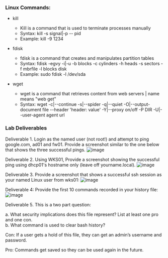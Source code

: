 ### Linux Commands:
* kill

   * Kill is a command that is used to terminate processes manually
   * Syntax:  kill -s signal|-p -- pid
   * Example: kill -9 1234
* fdisk

   * fdisk is a command that creates and manipulates partition tables
   * Syntax: fdisk -egvy -i|-u -b blocks -c cylinders -h heads -s sectors -f mbrfile -l blocks disk
   * Example: sudo fdisk -l /dev/sda
* wget

   * wget is a command that retrieves content from web servers | name means "web get"
   * Syntax: wget -c|--continue -s|--spider -q|--quiet -O|--output-document file --header 'header: value' -Y|--proxy on/off -P DIR -U|--user-agent agent url

### Lab Deliverables
Deliverable 1.  Login as the named user (not root!) and attempt to ping google.com, ad01 and fw01.  Provide a screenshot similar to the one below that shows the three successful pings.
![image](https://github.com/JNicholls2026/James-Nicholls-Tech-Journal/assets/114191684/ac881345-dd5e-4de2-8d70-d08b0618a485)

Deliverable 2.  Using WKS01, Provide a screenshot showing the successful ping using dhcp01's hostname only (leave off yourname.local).
![image](https://github.com/JNicholls2026/James-Nicholls-Tech-Journal/assets/114191684/e6cabc07-96c0-4121-9b0b-9e9ef6dc16c2)

Deliverable 3.  Provide a screenshot that shows a successful ssh session as your named Linux user from wks01:
![image](https://github.com/JNicholls2026/James-Nicholls-Tech-Journal/assets/114191684/f1ae27bd-6b0f-42c3-ab12-b30c731506b9)

Deliverable 4:  Provide the first 10 commands recorded in your history file:
![image](https://github.com/JNicholls2026/James-Nicholls-Tech-Journal/assets/114191684/77acfec7-1504-4949-a14c-b65e806b198f)

Deliverable 5.  This is a two part question:

a. What security implications does this file represent?  List at least one pro and one con.  
b. What command is used to clear bash history?

Con: If a user gets a hold of this file, they can get an admin’s username and password.

Pro: Commands get saved so they can be used again in the future.
